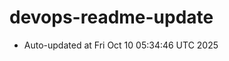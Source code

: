 # devops-readme-update
<!--START_SECTION:activity-->
- Auto-updated at Fri Oct 10 05:34:46 UTC 2025
<!--END_SECTION:activity-->
